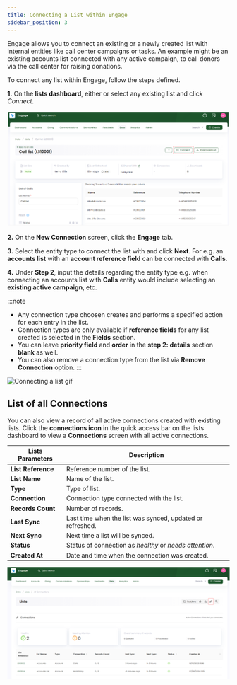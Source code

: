 ```yaml
---
title: Connecting a List within Engage
sidebar_position: 3
---
```


Engage allows you to connect an existing or a newly created list with internal entities like call center campaigns or tasks. An example might be an existing accounts list connected with any active campaign, to call donors via the call center for raising donations.

To connect any list within Engage, follow the steps defined.

**1.** On the **lists dashboard**, either <K2Link route="docs/engage/data/lists/creating-lists/" text="create a new list" isInternal/> or select any existing list and click *Connect*.

![Select list and connect](./choose-list-and-connect.png)

**2.** On the **New Connection** screen, click the **Engage** tab. 

**3.** Select the entity type to connect the list with and click **Next**. For e.g. an **accounts list** with an **account reference field** can be connected with **Calls**.

**4.** Under **Step 2**, input the details regarding the entity type e.g. when connecting an accounts list with **Calls** entity would include selecting an **existing active campaign**, etc. 

:::note
- Any connection type choosen creates and performs a specified action for each entry in the list.
- Connection types are only available if **reference fields** for any list created is selected in the **Fields** section.
- You can leave **priority field** and **order** in the **step 2: details** section **blank** as well. 
- You can also remove a connection type from the list via **Remove Connection** option.
:::

![Connecting a list gif](./connecting-a-list.gif)

## List of all Connections

You can also view a record of all active connections created with existing lists. Click the **connections icon** in the quick access bar on the lists dashboard to view a **Connections** screen with all active connections.

| Lists Parameters | Description |
| ---------------- | ----------- |
| **List Reference** | Reference number of the list. |
| **List Name** | Name of the list. |
| **Type** | Type of list. |
| **Connection** | Connection type connected with the list. |
| **Records Count** | Number of records. |
| **Last Sync** | Last time when the list was synced, updated or refreshed. |
| **Next Sync** | Next time a list will be synced. |
| **Status** | Status of connection as *healthy* or *needs attention*. |
| **Created At** | Date and time when the connection was created. |

![List of connections](./list-of-connections.png)